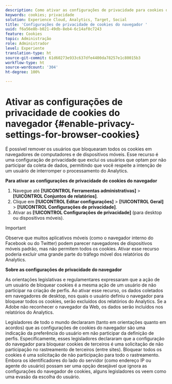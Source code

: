 ```yaml
---
description: Como ativar as configurações de privacidade para cookies do navegador. É possível remover os usuários que bloquearam todos os cookies em navegadores de computadores e de dispositivos móveis.
keywords: cookies; privacidade
solution: Experience Cloud, Analytics, Target, Social
title: 'Configurações de privacidade de cookies do navegador '
uuid: f6a56e8b-b021-49db-8eb4-6c14af0c7243
feature: Cookies
topic: Administração
role: Administrador
level: Experiente
translation-type: ht
source-git-commit: 61d60273e933c637dfe4400da78257e1c80015b3
workflow-type: ht
source-wordcount: '304'
ht-degree: 100%

---
```



# Ativar as configurações de privacidade de cookies do navegador {#enable-privacy-settings-for-browser-cookies}

É possível remover os usuários que bloquearam todos os cookies em navegadores de computadores e de dispositivos móveis. Esse recurso é uma configuração de privacidade que exclui os usuários que optam por não participar da coleta de dados, permitindo que você respeite a intenção de um usuário de interromper o processamento do Analytics.

**Para ativar as configurações de privacidade de cookies do navegador**

1. Navegue até **[!UICONTROL Ferramentas administrativas]** > **[!UICONTROL Conjuntos de relatórios]**.
1. Clique em **[!UICONTROL Editar configurações]** > **[!UICONTROL Geral]** > **[!UICONTROL Configurações de privacidade]**.
1. Ativar as **[!UICONTROL Configurações de privacidade]** (para desktop ou dispositivos móveis).

>[!IMPORTANT]
>
>Observe que muitos aplicativos móveis (como o navegador interno do Facebook ou do Twitter) podem parecer navegadores de dispositivos móveis padrão, mas não permitem todos os cookies. Ativar esse recurso poderia excluir uma grande parte do tráfego móvel dos relatórios do Analytics.

**Sobre as configurações de privacidade do navegador**

As orientações legislativas e regulamentares expressaram que a ação de um usuário de bloquear cookies é a mesma ação de um usuário de não participar na criação de perfis. Ao ativar esse recurso, os dados coletados em navegadores de desktop, nos quais o usuário definiu o navegador para bloquear todos os cookies, serão excluídos dos relatórios do Analytics. Se a Adobe não reconhecer o navegador da Web, os dados serão incluídos nos relatórios do Analytics.

Legisladores de todo o mundo declararam (tanto em orientações quanto em acordos) que as configurações de cookies do navegador são uma indicação da preferência do usuário em não participar da definição de perfis. Especificamente, esses legisladores declararam que a configuração do navegador para bloquear cookies de terceiros é uma solicitação de não participação no rastreamento de terceiros (entre sites). Bloquear todos os cookies é uma solicitação de não participação para todo o rastreamento. Embora os identificadores do lado do servidor (como endereço IP ou agente do usuário) possam ser uma opção desejável que ignora as configurações do navegador de cookies, alguns legisladores os veem como uma evasão da escolha do usuário.
